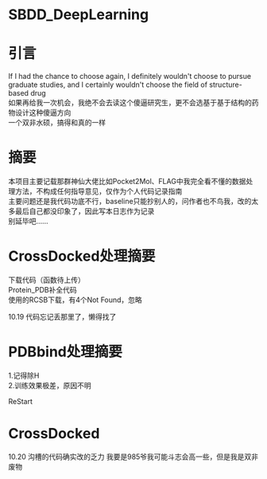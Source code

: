# SBDD_DeepLearning
# 引言
If I had the chance to choose again, I definitely wouldn't choose to pursue graduate studies, and I certainly wouldn't choose the field of structure-based drug  
如果再给我一次机会，我绝不会去读这个傻逼研究生，更不会选基于基于结构的药物设计这种傻逼方向  
一个双非水硕，搞得和真的一样  
# 摘要
本项目主要记载那群神仙大佬比如Pocket2Mol、FLAG中我完全看不懂的数据处理方法，不构成任何指导意见，仅作为个人代码记录指南  
主要问题还是我代码功底不行，baseline只能抄别人的，问作者也不鸟我，改的太多最后自己都没印象了，因此写本日志作为记录  
别延毕吧……
# CrossDocked处理摘要
下载代码（函数待上传）  
Protein_PDB补全代码  
使用的RCSB下载，有4个Not Found，忽略

10.19 代码忘记丢那里了，懒得找了
# PDBbind处理摘要
1.记得除H  
2.训练效果极差，原因不明

ReStart
# CrossDocked

10.20
沟槽的代码确实改的乏力
我要是985爷我可能斗志会高一些，但是我是双非废物
